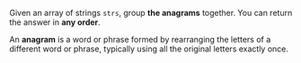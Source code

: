 Given an array of strings `strs`, group **the anagrams** together. You can return the answer in **any order**.

An **anagram** is a word or phrase formed by rearranging the letters of a different word or phrase, typically using all the original letters exactly once.